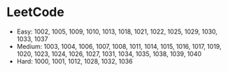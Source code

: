 # LeetCode

- Easy: 1002, 1005, 1009, 1010, 1013, 1018, 1021, 1022, 1025, 1029, 1030, 1033, 1037
- Medium: 1003, 1004, 1006, 1007, 1008, 1011, 1014, 1015, 1016, 1017, 1019, 1020, 1023, 1024, 1026, 1027, 1031, 1034, 1035, 1038, 1039, 1040
- Hard: 1000, 1001, 1012, 1028, 1032, 1036
